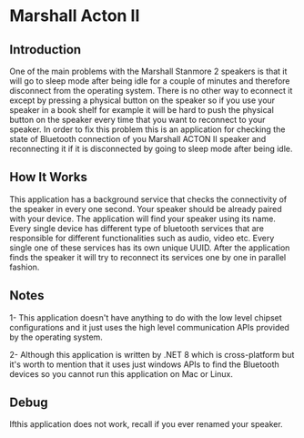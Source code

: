 # Marshall Acton II

## Introduction
One of the main problems with the Marshall Stanmore 2 speakers is that it will go to sleep mode after being idle for a couple of minutes and therefore disconnect from the operating system. 
There is no other way to econnect it except by pressing a physical button on the speaker so if you use your speaker in a book shelf for example it will be hard to push the physical button on the speaker every time that you want to reconnect to your speaker.
In order to fix this problem this is an application for checking the state of Bluetooth connection of you Marshall ACTON II speaker and reconnecting it if it is disconnected by going to sleep mode after being idle.

## How It Works
This application has a background service that checks the connectivity of the speaker in every one second. Your speaker should be already paired with your device. The application will find your speaker using its name.
Every single device has different type of bluetooth services that are responsible for different functionalities such as audio, video etc. Every single one of these services has its own unique UUID.
After the application finds the speaker it will try to reconnect its services one by one in parallel fashion.

## Notes

1- This application doesn't have anything to do with the low level chipset configurations and it just uses the high level communication APIs provided by the operating system.

2- Although this application is written by .NET 8 which is cross-platform but it's worth to mention that it uses just windows APIs to find the Bluetooth devices so you cannot run this application on Mac or Linux.


## Debug

Ifthis application does not work, recall if you ever renamed your speaker. 


